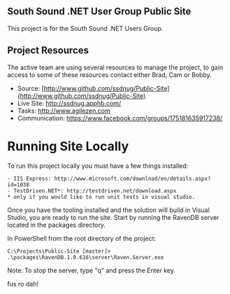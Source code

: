 ## South Sound .NET User Group Public Site

This project is for the South Sound .NET Users Group.

## Project Resources

The active team are using several resources to manage the project, to gain access to some of these resources contact either Brad, Cam or Bobby.

- Source: [http://www.github.com/ssdnug/Public-Site](http://www.github.com/ssdnug/Public-Site)
- Live Site: http://ssdnug.apphb.com/
- Tasks: http://www.agilezen.com
- Communication: https://www.facebook.com/groups/175181635917238/

# Running Site Locally

To run this project locally you must have a few things installed:

	- IIS Express: http://www.microsoft.com/download/en/details.aspx?id=1038
	- TestDriven.NET*: http://testdriven.net/download.aspx
	* only if you would like to run unit tests in visual studio.

Once you have the tooling installed and the solution will build in Visual Studio, you are ready to run the site. Start by running the RavenDB server located in the packages directory.

In PowerShell from the root directory of the project:

```
C:\Projects\Public-Site [master]> .\packages\RavenDB.1.0.616\server\Raven.Server.exe
```
Note: To stop the server, type "q" and press the Enter key.


fus ro dah!